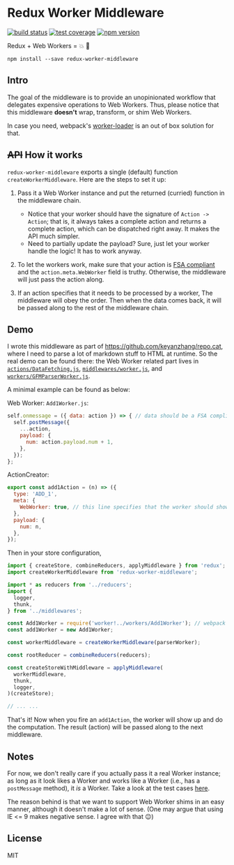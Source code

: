 # Redux Worker Middleware
[![build status](https://img.shields.io/travis/keyanzhang/redux-worker-middleware/master.svg?style=flat-square)](https://travis-ci.org/keyanzhang/redux-worker-middleware)
[![test coverage](https://img.shields.io/coveralls/keyanzhang/redux-worker-middleware/master.svg?style=flat-square)](https://coveralls.io/github/keyanzhang/redux-worker-middleware?branch=master)
[![npm version](https://img.shields.io/npm/v/redux-worker-middleware.svg?style=flat-square)](https://www.npmjs.com/package/redux-worker-middleware)

Redux + Web Workers = :boom: :construction_worker:

```
npm install --save redux-worker-middleware
```

## Intro

The goal of the middleware is to provide an unopinionated workflow that delegates expensive operations to Web Workers. Thus, please notice that this middleware **doesn't** wrap, transform, or shim Web Workers.

In case you need, webpack's [worker-loader](https://github.com/webpack/worker-loader) is an out of box solution for that.

## ~~API~~ How it works
`redux-worker-middleware` exports a single (default) function `createWorkerMiddleware`. Here are the steps to set it up:

1. Pass it a Web Worker instance and put the returned (curried) function in the middleware chain.
    - Notice that your worker should have the signature of `Action -> Action`; that is, it always takes a complete action and returns a complete action, which can be dispatched right away. It makes the API much simpler.
    - Need to partially update the payload? Sure, just let your worker handle the logic! It has to work anyway.

2. To let the workers work, make sure that your action is [FSA compliant](https://github.com/acdlite/flux-standard-action) and the `action.meta.WebWorker` field is truthy. Otherwise, the middleware will just pass the action along.

3. If an action specifies that it needs to be processed by a worker, The middleware will obey the order. Then when the data comes back, it will be passed along to the rest of the middleware chain.

## Demo
I wrote this middleware as part of https://github.com/keyanzhang/repo.cat, where I need to parse a lot of markdown stuff to HTML at runtime. So the real demo can be found there: the Web Worker related part lives in [`actions/DataFetching.js`](https://github.com/keyanzhang/repo.cat/blob/master/src/actions/DataFetching.js), [`middlewares/worker.js`](https://github.com/keyanzhang/repo.cat/blob/master/src/middlewares/worker.js), and [`workers/GFMParserWorker.js`](https://github.com/keyanzhang/repo.cat/blob/master/src/workers/GFMParserWorker.js).

A minimal example can be found as below:

Web Worker: `Add1Worker.js`:
```javascript
self.onmessage = ({ data: action }) => { // data should be a FSA compliant action object.
  self.postMessage({
    ...action,
    payload: {
      num: action.payload.num + 1,
    },
  });
};
```

ActionCreator:
```javascript
export const add1Action = (n) => ({
  type: 'ADD_1',
  meta: {
    WebWorker: true, // this line specifies that the worker should show up and do the job
  },
  payload: {
    num: n,
  },
});
```

Then in your store configuration,
```javascript
import { createStore, combineReducers, applyMiddleware } from 'redux';
import createWorkerMiddleware from 'redux-worker-middleware';

import * as reducers from '../reducers';
import {
  logger,
  thunk,
} from '../middlewares';

const Add1Worker = require('worker!../workers/Add1Worker'); // webpack's worker-loader
const add1Worker = new Add1Worker;

const workerMiddleware = createWorkerMiddleware(parserWorker);

const rootReducer = combineReducers(reducers);

const createStoreWithMiddleware = applyMiddleware(
  workerMiddleware,
  thunk,
  logger,
)(createStore);

// ... ...
```

That's it! Now when you fire an `add1Action`, the worker will show up and do the computation. The result (action) will be passed along to the next middleware.

## Notes

For now, we don't really care if you actually pass it a real Worker instance; as long as it look likes a Worker and works like a Worker (i.e., has a `postMessage` method), it _is_ a Worker. Take a look at the test cases [here](./test/__setup__/workerPolyfill.js).

The reason behind is that we want to support Web Worker shims in an easy manner, although it doesn't make a lot of sense. (One may argue that using IE <= 9 makes negative sense. I agree with that :wink:)

## License
MIT

